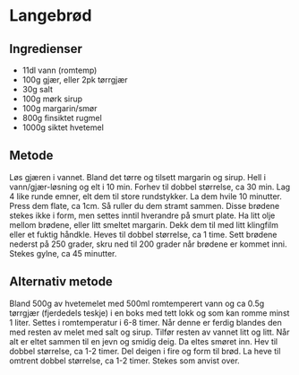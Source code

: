 
# Langebrød

## Ingredienser

- 11dl vann (romtemp)
- 100g gjær, eller 2pk tørrgjær
- 30g salt
- 100g mørk sirup
- 100g margarin/smør
- 800g finsiktet rugmel
- 1000g siktet hvetemel

## Metode

Løs gjæren i vannet. Bland det tørre og tilsett margarin og sirup. Hell i vann/gjær-løsning og elt i 10 min. Forhev til dobbel størrelse, ca 30 min.
Lag 4 like runde emner, elt dem til store rundstykker. La dem hvile 10 minutter. Press dem flate, ca 1cm. Så ruller du dem stramt sammen. Disse brødene stekes ikke i form, men settes inntil hverandre på smurt plate. Ha litt olje mellom brødene, eller litt smeltet margarin. 
Dekk dem til med litt klingfilm eller et fuktig håndkle. Heves til dobbel størrelse, ca 1 time. 
Sett brødene nederst på 250 grader, skru ned til 200 grader når brødene er kommet inni.
Stekes gylne, ca 45 minutter.

## Alternativ metode

Bland 500g av hvetemelet med 500ml romtemperert vann og ca 0.5g tørrgjær (fjerdedels teskje) i en boks med tett lokk og som kan romme minst 1 liter. Settes i romtemperatur i 6-8 timer.
Når denne er ferdig blandes den med resten av melet med salt og sirup. Tilfør resten av vannet litt og litt. Når alt er eltet sammen til en jevn og smidig deig. Da eltes smøret inn. Hev til dobbel størrelse, ca 1-2 timer.
Del deigen i fire og form til brød. La heve til omtrent dobbel størrelse, ca 1-2 timer.
Stekes som anvist over.